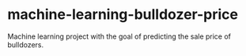 # machine-learning-bulldozer-price
Machine learning project with the goal of predicting the sale price of bulldozers.
